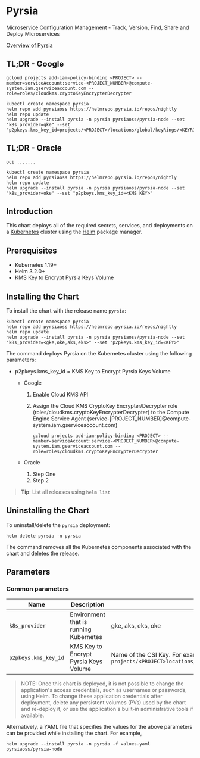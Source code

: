 # Pyrsia

Microservice Configuration Management - Track, Version, Find, Share and Deploy Microservices

[Overview of Pyrsia](https://pyrsia.io)

## TL;DR - Google

```console
gcloud projects add-iam-policy-binding <PROJECT> --member=serviceAccount:service-<PROJECT_NUMBER>@compute-system.iam.gserviceaccount.com --role=roles/cloudkms.cryptoKeyEncrypterDecrypter

kubectl create namespace pyrsia
helm repo add pyrsiaoss https://helmrepo.pyrsia.io/repos/nightly
helm repo update
helm upgrade --install pyrsia -n pyrsia pyrsiaoss/pyrsia-node --set "k8s_provider=gke" --set "p2pkeys.kms_key_id=projects/<PROJECT>/locations/global/keyRings/<KEYRING>/cryptoKeys/<KEY>"
```

## TL;DR - Oracle

```console
oci .......

kubectl create namespace pyrsia
helm repo add pyrsiaoss https://helmrepo.pyrsia.io/repos/nightly
helm repo update
helm upgrade --install pyrsia -n pyrsia pyrsiaoss/pyrsia-node --set "k8s_provider=oke" --set "p2pkeys.kms_key_id=<KMS KEY>"
```

## Introduction

This chart deploys all of the required secrets, services, and deployments on a [Kubernetes](https://kubernetes.io) cluster using the [Helm](https://helm.sh) package manager.

## Prerequisites

- Kubernetes 1.19+
- Helm 3.2.0+
- KMS Key to Encrypt Pyrsia Keys Volume

## Installing the Chart

To install the chart with the release name `pyrsia`:

```console
kubectl create namespace pyrsia
helm repo add pyrsiaoss https://helmrepo.pyrsia.io/repos/nightly
helm repo update
helm upgrade --install pyrsia -n pyrsia pyrsiaoss/pyrsia-node --set "k8s_provider=<gke,oke,aks,eks>" --set "p2pkeys.kms_key_id=<KEY>"
```

The command deploys Pyrsia on the Kubernetes cluster using the following parameters:

- p2pkeys.kms_key_id = KMS Key to Encrypt Pyrsia Keys Volume
  - Google
    1. Enable Cloud KMS API
    2. Assign the Cloud KMS CryptoKey Encrypter/Decrypter role (roles/cloudkms.cryptoKeyEncrypterDecrypter) to the Compute Engine Service Agent (service-[PROJECT_NUMBER]@compute-system.iam.gserviceaccount.com)

       ```console
       gcloud projects add-iam-policy-binding <PROJECT> --member=serviceAccount:service-<PROJECT_NUMBER>@compute-system.iam.gserviceaccount.com --role=roles/cloudkms.cryptoKeyEncrypterDecrypter
       ```

  - Oracle
    1. Step One
    2. Step 2

> **Tip**: List all releases using `helm list`

## Uninstalling the Chart

To uninstall/delete the `pyrsia` deployment:

```console
helm delete pyrsia -n pyrsia
```

The command removes all the Kubernetes components associated with the chart and deletes the release.

## Parameters

### Common parameters

| Name                     | Description                                   | Value           |
| ------------------------ | ----------------------------------------------| --------------- |
| `k8s_provider`           | Environment that is running Kubernetes        | gke, aks, eks, oke |
| `p2pkeys.kms_key_id`     | KMS Key to Encrypt Pyrsia Keys Volume         | Name of the CSI Key.  For example, under GKE: `projects/<PROJECT>locations/global/keyRings/<KEYRING>/cryptoKeys/<KEY>` |

> NOTE: Once this chart is deployed, it is not possible to change the application's access credentials, such as usernames or passwords, using Helm. To change these application credentials after deployment, delete any persistent volumes (PVs) used by the chart and re-deploy it, or use the application's built-in administrative tools if available.

Alternatively, a YAML file that specifies the values for the above parameters can be provided while installing the chart. For example,

```console
helm upgrade --install pyrsia -n pyrsia -f values.yaml pyrsiaoss/pyrsia-node
```
